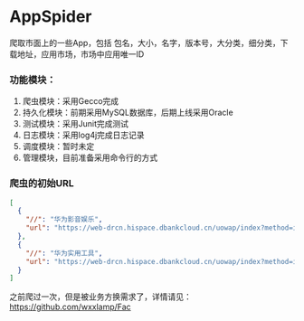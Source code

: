 # AppSpider
爬取市面上的一些App，包括 包名，大小，名字，版本号，大分类，细分类，下载地址，应用市场，市场中应用唯一ID

### 功能模块：
1. 爬虫模块：采用Gecco完成
2. 持久化模块：前期采用MySQL数据库，后期上线采用Oracle
3. 测试模块：采用Junit完成测试
4. 日志模块：采用log4j完成日志记录
5. 调度模块：暂时未定
6. 管理模块，目前准备采用命令行的方式

### 爬虫的初始URL
```json
[
  {
    "//": "华为影音娱乐",
    "url": "https://web-drcn.hispace.dbankcloud.cn/uowap/index?method=internal.getTabDetail&serviceType=20&reqPageNum=1&uri=33ef450cbac34770a477cfa78db4cf8c&maxResults=25&zone=&locale=zh"
  },
  {
    "//": "华为实用工具",
    "url": "https://web-drcn.hispace.dbankcloud.cn/uowap/index?method=internal.getTabDetail&serviceType=20&reqPageNum=1&uri=8e62cf6d238c4abdb892b400ff072f43&maxResults=25&zone=&locale=zh"
  }
]
```


之前爬过一次，但是被业务方换需求了，详情请见： https://github.com/wxxlamp/Fac

